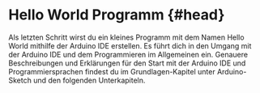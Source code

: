# Hello World Programm {#head}

<div class="description">
	Als letzten Schritt wirst du ein kleines Programm mit dem Namen Hello World mithilfe der Arduino IDE erstellen. Es führt dich in den Umgang mit der Arduino IDE und dem Programmieren im Allgemeinen ein. Genauere Beschreibungen und Erklärungen für den Start mit der Arduino IDE und Programmiersprachen findest du im Grundlagen-Kapitel unter Arduino-Sketch und den folgenden Unterkapiteln.
</div>
<div class="line">
    <br>
    <br>
</div>


